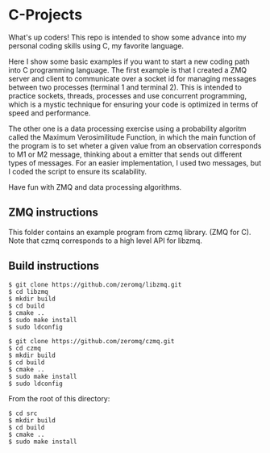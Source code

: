 # C-Projects
What's up coders! This repo is intended to show some advance into my personal coding skills using C,
my favorite language. 

Here I show some basic examples if you want to start a new coding path into C programming language.
The first example is that I created a ZMQ server and client to communicate over a socket id for
managing messages between two processes (terminal 1 and terminal 2). This is intended to practice
sockets, threads, processes and use concurrent programming, which is a mystic technique for ensuring
your code is optimized in terms of speed and performance. 

The other one is a data processing exercise using a probability algoritm called the Maximum 
Verosimilitude Function, in which the main function of the program is to set wheter a given value from
an observation corresponds to M1 or M2 message, thinking about a emitter that sends out different types
of messages. For an easier implementation, I used two messages, but I coded the script to ensure its 
scalability. 

Have fun with ZMQ and data processing algorithms. 


## ZMQ instructions
This folder contains an example program from czmq library. (ZMQ for C). Note that czmq corresponds to a high level
API for libzmq.

## Build instructions
``` console
$ git clone https://github.com/zeromq/libzmq.git
$ cd libzmq
$ mkdir build
$ cd build
$ cmake ..
$ sudo make install
$ sudo ldconfig

```
```console
$ git clone https://github.com/zeromq/czmq.git
$ cd czmq
$ mkdir build
$ cd build
$ cmake ..
$ sudo make install
$ sudo ldconfig
```
From the root of this directory:

``` console
$ cd src
$ mkdir build
$ cd build
$ cmake ..
$ sudo make install
```
